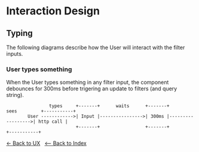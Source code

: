 # Interaction Design

## Typing

The following diagrams describe how the User will interact with the filter inputs.

### User types something

When the User types something in any filter input, the component debounces for 300ms before trigering an update to filters (and query string).

```
                types     +-------+      waits      +-------+      sees         +-----------+
        User ------------>| Input |---------------->| 300ms |------------------>| http call |
                          +-------+                 +-------+                   +-----------+
```

[<- Back to UX](../user.experience.md) &nbsp; [<-- Back to Index](../../README.md)